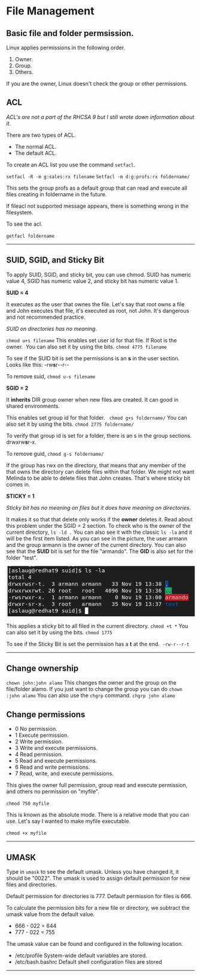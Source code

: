 # File Management

## Basic file and folder permsission.

Linux applies permissions in the following order.

1. Owner.
2. Group.
3. Others.

If you are the owner, Linux doesn't check the group or other permissions.

## ACL

*ACL's are not a part of the RHCSA 9 but I still wrote down information about it.*

There are two types of ACL.    
-   The normal ACL. 
-   The default ACL. 

To create an ACL list you use the command ``setfacl``. 

``setfacl -R -m g:sales:rx filename``
``Setfacl -m d:g:profs:rx foldername/``

This sets the group profs as a default group that can read and execute all files creating in foldername in the future.

If fileacl not supported message appears, there is something wrong in the filesystem.

To see the acl.

``getfacl foldername``

---

## SUID, SGID, and Sticky Bit 

To apply SUID, SGID, and sticky bit, you can use chmod. SUID has numeric value 4, SGID has numeric value 2, and sticky bit has numeric value 1. 

**SUID = 4**

It executes as the user that ownes the file. Let's say that root owns a file and John executes that file, it's executed as root, not John. It's dangerous and not recommended practice.

*SUID on directories has no meaning*.  

``chmod u+s filename`` This enables set user id for that file. If Root is the owner. 
You can also set it by using the bits. ``chmod 4775 filename``

To see if the SUID bit is set the permissions is an **s** in the user section.
Looks like this: -rw**s**r--r--

To remove suid, ``chmod u-s filename``

**SGID = 2**

It **inherits** DIR group owner when new files are created. It can good in shared environments.

This enables set group id for that folder.  
``chmod g+s foldername/``
You can also set it by using the bits. ``chmod 2775 foldername/``

To verify that group id is set for a folder, there is an s in the group sections.
drwxrw**s**r-x.

To remove guid, ``chmod g-s foldername/``

If the group has rwx on the directory, that means that any member of the that owns the directory can delete files within that folder. We might not want Melinda to be able to delete files that John creates. That's where sticky bit comes in.

**STICKY = 1** 

*Sticky bit has no meaning on files but it does have meaning on directories*. 

It makes it so that that delete only works if the **owner** deletes it. Read about this problem under the SGID = 2 section. To check who is the owner of the current directory, ``ls -ld .`` You can also see it with the classic ``ls -la`` and it will be the first item listed. As you can see in the picture, the user armann and the group armann is the owner of the current directory. You can also see that the **SUID** bit is set for the file "armando". The **GID** is also set for the folder "test".

![Directory owner](pictures/directory-owner.png)


This applies a sticky bit to all filed in the current directory.
``chmod +t *``
You can also set it by using the bits. ``chmod 1775 ``

To see if the Sticky Bit is set the permission has a **t** at the end. 
``-rw-r--r-t``

---

## Change ownership

``chown john:john alamo``
This changes the owner and the group on the file/folder alamo.
If you just want to change the group you can do ``chown :john alamo``
You can also use the ``chgrp`` command. ``chgrp john alamo``

## Change permissions

-   0 No permission.
-   1 Execute permission.
-   2 Write permission.
-   3 Write and execute permissions.
-   4 Read permission.
-   5 Read and execute permissions.
-   6 Read and write permissions.
-   7 Read, write, and execute permissions.

This gives the owner full permission, group read and execute permission, and others no permission on "myfile".

``chmod 750 myfile``

This is known as the absolute mode. There is a relative mode that you can use. Let's say I wanted to make myfile executable.

``chmod +x myfile``

---

## UMASK

Type in ``umask`` to see the default umask. Unless you have changed it, it should be "0022". The umask is used to assign default permission for new files and directories.

Default permission for directories is 777. Default permission for files is 666.

To calculate the permission bits for a new file or directory, we subtract the umask value from the default value.

-   666 - 022 = 644
-   777 - 022 = 755

The umask value can be found and configured in the following location.
-   /etc/profile System-wide default variables are stored.
-   /etc/bash.bashrc Default shell configuration files are stored

---